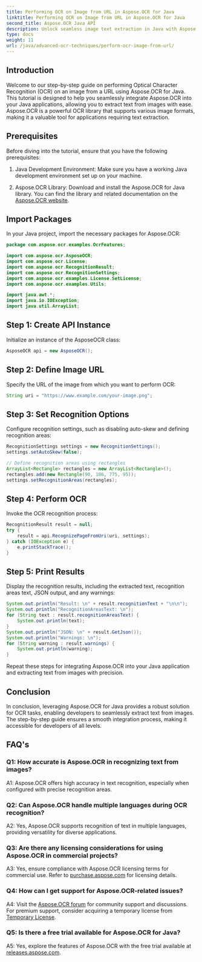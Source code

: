 ```yaml
---
title: Performing OCR on Image from URL in Aspose.OCR for Java
linktitle: Performing OCR on Image from URL in Aspose.OCR for Java
second_title: Aspose.OCR Java API
description: Unlock seamless image text extraction in Java with Aspose.OCR. High accuracy OCR with easy integration.
type: docs
weight: 11
url: /java/advanced-ocr-techniques/perform-ocr-image-from-url/
---
```

## Introduction

Welcome to our step-by-step guide on performing Optical Character Recognition (OCR) on an image from a URL using Aspose.OCR for Java. This tutorial is designed to help you seamlessly integrate Aspose.OCR into your Java applications, allowing you to extract text from images with ease. Aspose.OCR is a powerful OCR library that supports various image formats, making it a valuable tool for applications requiring text extraction.

## Prerequisites

Before diving into the tutorial, ensure that you have the following prerequisites:

1. Java Development Environment: Make sure you have a working Java development environment set up on your machine.

2. Aspose.OCR Library: Download and install the Aspose.OCR for Java library. You can find the library and related documentation on the [Aspose.OCR website](https://reference.aspose.com/ocr/java/).

## Import Packages

In your Java project, import the necessary packages for Aspose.OCR:

```java
package com.aspose.ocr.examples.OcrFeatures;

import com.aspose.ocr.AsposeOCR;
import com.aspose.ocr.License;
import com.aspose.ocr.RecognitionResult;
import com.aspose.ocr.RecognitionSettings;
import com.aspose.ocr.examples.License.SetLicense;
import com.aspose.ocr.examples.Utils;

import java.awt.*;
import java.io.IOException;
import java.util.ArrayList;
```

## Step 1: Create API Instance

Initialize an instance of the AsposeOCR class:

```java
AsposeOCR api = new AsposeOCR();
```

## Step 2: Define Image URL

Specify the URL of the image from which you want to perform OCR:

```java
String uri = "https://www.example.com/your-image.png";
```

## Step 3: Set Recognition Options

Configure recognition settings, such as disabling auto-skew and defining recognition areas:

```java
RecognitionSettings settings = new RecognitionSettings();
settings.setAutoSkew(false);

// Define recognition areas using rectangles
ArrayList<Rectangle> rectangles = new ArrayList<Rectangle>();
rectangles.add(new Rectangle(90, 186, 775, 95));
settings.setRecognitionAreas(rectangles);
```

## Step 4: Perform OCR

Invoke the OCR recognition process:

```java
RecognitionResult result = null;
try {
    result = api.RecognizePageFromUri(uri, settings);
} catch (IOException e) {
    e.printStackTrace();
}
```

## Step 5: Print Results

Display the recognition results, including the extracted text, recognition areas text, JSON output, and any warnings:

```java
System.out.println("Result: \n" + result.recognitionText + "\n\n");
System.out.println("RecognitionAreasText: \n");
for (String text : result.recognitionAreasText) {
    System.out.println(text);
}
System.out.println("JSON: \n" + result.GetJson());
System.out.println("Warnings: \n");
for (String warning : result.warnings) {
    System.out.println(warning);
}
```

Repeat these steps for integrating Aspose.OCR into your Java application and extracting text from images with precision.

## Conclusion

In conclusion, leveraging Aspose.OCR for Java provides a robust solution for OCR tasks, enabling developers to seamlessly extract text from images. The step-by-step guide ensures a smooth integration process, making it accessible for developers of all levels.

## FAQ's

### Q1: How accurate is Aspose.OCR in recognizing text from images?

A1: Aspose.OCR offers high accuracy in text recognition, especially when configured with precise recognition areas.

### Q2: Can Aspose.OCR handle multiple languages during OCR recognition?

A2: Yes, Aspose.OCR supports recognition of text in multiple languages, providing versatility for diverse applications.

### Q3: Are there any licensing considerations for using Aspose.OCR in commercial projects?

A3: Yes, ensure compliance with Aspose.OCR licensing terms for commercial use. Refer to [purchase.aspose.com](https://purchase.aspose.com/buy) for licensing details.

### Q4: How can I get support for Aspose.OCR-related issues?

A4: Visit the [Aspose.OCR forum](https://forum.aspose.com/c/ocr/16) for community support and discussions. For premium support, consider acquiring a temporary license from [Temporary License](https://purchase.aspose.com/temporary-license/).

### Q5: Is there a free trial available for Aspose.OCR for Java?

A5: Yes, explore the features of Aspose.OCR with the free trial available at [releases.aspose.com](https://releases.aspose.com/).

